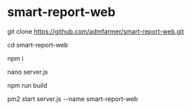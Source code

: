 # smart-report-web

git clone https://github.com/admfarmer/smart-report-web.git

cd smart-report-web

npm i

nano server.js

npm run build

pm2 start server.js --name smart-report-web

